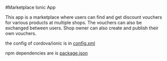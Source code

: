 #Marketplace Ionic App

This app is a marketplace where users can find and get discount vouchers for various products at multiple shops. The vouchers can also be exchanged between users. Shop owner can also create and publish their own vouchers.

the config of cordova/ionic is in [config.xml](./config.xml)

npm dependencies are is [package.json](./package.json)
